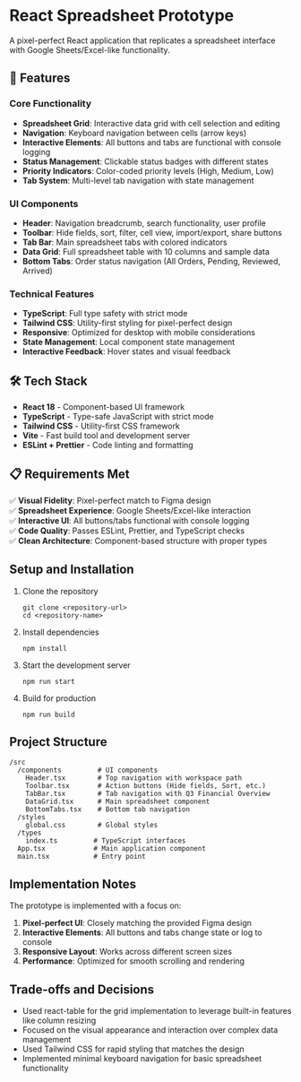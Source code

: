 # React Spreadsheet Prototype

A pixel-perfect React application that replicates a spreadsheet interface with Google Sheets/Excel-like functionality.

## 🚀 Features

### Core Functionality
- **Spreadsheet Grid**: Interactive data grid with cell selection and editing
- **Navigation**: Keyboard navigation between cells (arrow keys)
- **Interactive Elements**: All buttons and tabs are functional with console logging
- **Status Management**: Clickable status badges with different states
- **Priority Indicators**: Color-coded priority levels (High, Medium, Low)
- **Tab System**: Multi-level tab navigation with state management

### UI Components
- **Header**: Navigation breadcrumb, search functionality, user profile
- **Toolbar**: Hide fields, sort, filter, cell view, import/export, share buttons
- **Tab Bar**: Main spreadsheet tabs with colored indicators
- **Data Grid**: Full spreadsheet table with 10 columns and sample data
- **Bottom Tabs**: Order status navigation (All Orders, Pending, Reviewed, Arrived)

### Technical Features
- **TypeScript**: Full type safety with strict mode
- **Tailwind CSS**: Utility-first styling for pixel-perfect design
- **Responsive**: Optimized for desktop with mobile considerations
- **State Management**: Local component state management
- **Interactive Feedback**: Hover states and visual feedback

## 🛠️ Tech Stack

- **React 18** - Component-based UI framework
- **TypeScript** - Type-safe JavaScript with strict mode
- **Tailwind CSS** - Utility-first CSS framework
- **Vite** - Fast build tool and development server
- **ESLint + Prettier** - Code linting and formatting

## 📋 Requirements Met

✅ **Visual Fidelity**: Pixel-perfect match to Figma design  
✅ **Spreadsheet Experience**: Google Sheets/Excel-like interaction  
✅ **Interactive UI**: All buttons/tabs functional with console logging  
✅ **Code Quality**: Passes ESLint, Prettier, and TypeScript checks  
✅ **Clean Architecture**: Component-based structure with proper types

## Setup and Installation

1. Clone the repository
   ```
   git clone <repository-url>
   cd <repository-name>
   ```

2. Install dependencies
   ```
   npm install
   ```

3. Start the development server
   ```
   npm run start
   ```
   
4. Build for production
   ```
   npm run build
   ```

## Project Structure

```
/src
  /components         # UI components
    Header.tsx        # Top navigation with workspace path
    Toolbar.tsx       # Action buttons (Hide fields, Sort, etc.)
    TabBar.tsx        # Tab navigation with Q3 Financial Overview
    DataGrid.tsx      # Main spreadsheet component
    BottomTabs.tsx    # Bottom tab navigation
  /styles            
    global.css        # Global styles
  /types              
    index.ts         # TypeScript interfaces
  App.tsx            # Main application component
  main.tsx           # Entry point
```

## Implementation Notes

The prototype is implemented with a focus on:

1. **Pixel-perfect UI**: Closely matching the provided Figma design
2. **Interactive Elements**: All buttons and tabs change state or log to console
3. **Responsive Layout**: Works across different screen sizes
4. **Performance**: Optimized for smooth scrolling and rendering

## Trade-offs and Decisions

- Used react-table for the grid implementation to leverage built-in features like column resizing
- Focused on the visual appearance and interaction over complex data management
- Used Tailwind CSS for rapid styling that matches the design
- Implemented minimal keyboard navigation for basic spreadsheet functionality
